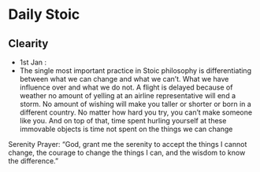 # Daily Stoic
## Clearity
- 1st Jan :
- The single most important practice in Stoic philosophy is differentiating
between what we can change and what we can’t. What we have
influence over and what we do not. A flight is delayed because of weather
no amount of yelling at an airline representative will end a storm. No
amount of wishing will make you taller or shorter or born in a different
country. No matter how hard you try, you can’t make someone like you.
And on top of that, time spent hurling yourself at these immovable objects
is time not spent on the things we can change

Serenity Prayer: “God, grant me the serenity to accept the things I cannot change, the
courage to change the things I can, and the wisdom to know the difference.”

